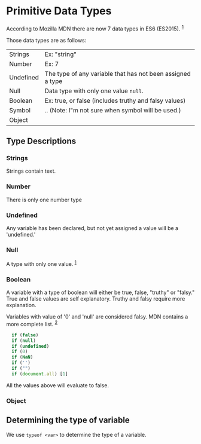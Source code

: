 # Primitive Data Types

According to Mozilla MDN there are now 7 data types in ES6 (ES2015). <sup>[1][1]</sup>


Those data types are as follows:

|||
|-|:---|
| Strings | Ex: "string" |
| Number | Ex: 7|
| Undefined | The type of any variable that has not been assigned a type|
| Null | Data type with only one value `null`.|
| Boolean | Ex: true, or false (includes truthy and falsy values) |
| Symbol | .. (Note: I"m not sure when symbol will be used.) |
| Object| |

## Type Descriptions

### Strings
Strings contain text.

### Number
There is only one number type

### Undefined
Any variable has been declared, but not yet assigned a value will be a 'undefined.'

### Null
A type with only one value. <sup>[1][1]</sup>

### Boolean
A variable with a type of boolean will either be true, false, "truthy" or "falsy." True and false values are self explanatory. Truthy and falsy require more explanation.

Variables with value of '0' and 'null' are considered falsy. 
MDN contains a more complete list. <sup>[2][2]</sup>

```javascript
  if (false)
  if (null)
  if (undefined)
  if (0)
  if (NaN)
  if ('')
  if ("")
  if (document.all) [1]
```
All the values above will evaluate to false.

### Object

## Determining the type of variable
We use `typeof <var>` to determine the type of a variable.



[1]: https://developer.mozilla.org/en-US/docs/Web/JavaScript/Data_structures
[2]: https://developer.mozilla.org/en-US/docs/Glossary/Falsy